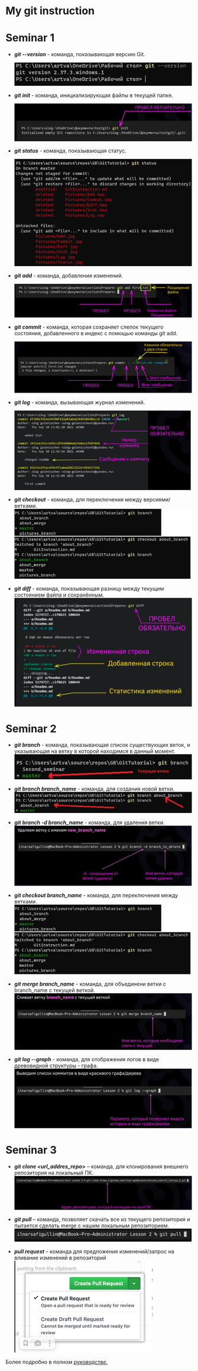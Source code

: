 # My git instruction 
# Seminar 1 
* ***git --version*** - команда, показывающая версию Git.

  ![Add](./Pictures/Version.jpg)
 
 * ***git init*** - команда, инициализирующая файлы в текущей папке.

   ![Add](./Pictures/Init.jpg)

 * ***git status*** - команда, показывающая статус.

   ![Add](./Pictures/Status.jpg)

 * ***git add*** - команда, добавления изменений.

   ![Add](./Pictures/Add.jpg)

 * ***git commit*** - команда, которая сохраняет слепок текущего    состояния, добавленного в индекс с помощью команды git add.

   ![Add](./Pictures/Commit.jpg) 

 * ***git log*** - команда, вызывающая журнал изменений.

   ![Add](./Pictures/Log.jpg)

 * ***git checkout*** - команда, для переключения между версиями/ветками.
 ![Add](./Pictures/Checkout.jpg) 

  * ***git diff*** - команда, показывающая разницу между текущим состоянием файла и сохранённым.
 ![Add](./Pictures/Diff.jpg)  


 # Seminar 2
* ***git branch*** - команда, показывающая список существующих веток, и указывающая на ветку в которой находимся в данный момент.
    ![Add](./Pictures/branch.jpg)

* ***git branch branch_name*** - команда, для создания новой ветки.
    ![Add](./Pictures/new_branch.jpg)

* ***git branch -d branch_name*** - команда, для  удаления ветки.
    ![Add](./Pictures/delete_branchjpg.jpg)

* ***git checkout branch_name*** - команда, для переключения между ветками.
    ![Add](./Pictures/checkout.jpg)

* ***git merge branch_name*** - команда, для объединени ветки с branch_name с текущей веткой.
    ![Add](./Pictures/merge.jpg)

* ***git log --graph*** - команда, для отображения логов в виде древовидной структуры - графа.
    ![Add](./Pictures/log_graph.jpg)
    
 # Seminar 3
* ***git clone <url_addres_repo>*** – команда, для клонирования внешнего репозитория на локальный ПК.
 ![Add](./Pictures/clone.jpg)

 * ***git pull*** – команда, позволяет скачать все из текущего репозитория и пытается сделать merge с нашим локальным репозиторием.
 ![Add](./Pictures/pull.jpg)


 * ***pull request*** – команда для предложения изменений/запрос на вливание изменений в репозиторий
 ![Add](./Pictures/pull_requset.jpg) 


 Более подробно в полном [*руководстве*.](https://git-scm.com/book/ru/v2 "О системе контроля версий на русском")
 